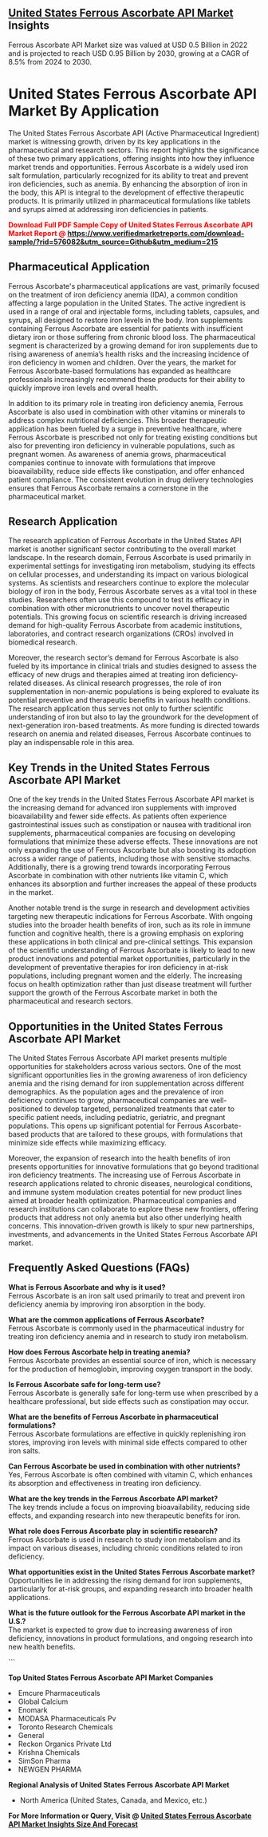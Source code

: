 <h2><a href="https://www.verifiedmarketreports.com/download-sample/?rid=576082&amp;utm_source=Github&amp;utm_medium=215" target="_blank">United States Ferrous Ascorbate API Market</a> Insights</h2><p>Ferrous Ascorbate API Market size was valued at USD 0.5 Billion in 2022 and is projected to reach USD 0.95 Billion by 2030, growing at a CAGR of 8.5% from 2024 to 2030.</p><p><h1>United States Ferrous Ascorbate API Market By Application</h1><p>The United States Ferrous Ascorbate API (Active Pharmaceutical Ingredient) market is witnessing growth, driven by its key applications in the pharmaceutical and research sectors. This report highlights the significance of these two primary applications, offering insights into how they influence market trends and opportunities. Ferrous Ascorbate is a widely used iron salt formulation, particularly recognized for its ability to treat and prevent iron deficiencies, such as anemia. By enhancing the absorption of iron in the body, this API is integral to the development of effective therapeutic products. It is primarily utilized in pharmaceutical formulations like tablets and syrups aimed at addressing iron deficiencies in patients.</p><p><strong><p><span class=""><span style="color: #ff0000;"><strong>Download Full PDF Sample Copy of United States Ferrous Ascorbate API Market Report</strong> @ </span><a href="https://www.verifiedmarketreports.com/download-sample/?rid=576082&amp;utm_source=Github&amp;utm_medium=215" target="_blank">https://www.verifiedmarketreports.com/download-sample/?rid=576082&amp;utm_source=Github&amp;utm_medium=215</a></span></p></strong></p><h2>Pharmaceutical Application</h2><p>Ferrous Ascorbate's pharmaceutical applications are vast, primarily focused on the treatment of iron deficiency anemia (IDA), a common condition affecting a large population in the United States. The active ingredient is used in a range of oral and injectable forms, including tablets, capsules, and syrups, all designed to restore iron levels in the body. Iron supplements containing Ferrous Ascorbate are essential for patients with insufficient dietary iron or those suffering from chronic blood loss. The pharmaceutical segment is characterized by a growing demand for iron supplements due to rising awareness of anemia’s health risks and the increasing incidence of iron deficiency in women and children. Over the years, the market for Ferrous Ascorbate-based formulations has expanded as healthcare professionals increasingly recommend these products for their ability to quickly improve iron levels and overall health.</p><p>In addition to its primary role in treating iron deficiency anemia, Ferrous Ascorbate is also used in combination with other vitamins or minerals to address complex nutritional deficiencies. This broader therapeutic application has been fueled by a surge in preventive healthcare, where Ferrous Ascorbate is prescribed not only for treating existing conditions but also for preventing iron deficiency in vulnerable populations, such as pregnant women. As awareness of anemia grows, pharmaceutical companies continue to innovate with formulations that improve bioavailability, reduce side effects like constipation, and offer enhanced patient compliance. The consistent evolution in drug delivery technologies ensures that Ferrous Ascorbate remains a cornerstone in the pharmaceutical market.</p><h2>Research Application</h2><p>The research application of Ferrous Ascorbate in the United States API market is another significant sector contributing to the overall market landscape. In the research domain, Ferrous Ascorbate is used primarily in experimental settings for investigating iron metabolism, studying its effects on cellular processes, and understanding its impact on various biological systems. As scientists and researchers continue to explore the molecular biology of iron in the body, Ferrous Ascorbate serves as a vital tool in these studies. Researchers often use this compound to test its efficacy in combination with other micronutrients to uncover novel therapeutic potentials. This growing focus on scientific research is driving increased demand for high-quality Ferrous Ascorbate from academic institutions, laboratories, and contract research organizations (CROs) involved in biomedical research.</p><p>Moreover, the research sector’s demand for Ferrous Ascorbate is also fueled by its importance in clinical trials and studies designed to assess the efficacy of new drugs and therapies aimed at treating iron deficiency-related diseases. As clinical research progresses, the role of iron supplementation in non-anemic populations is being explored to evaluate its potential preventive and therapeutic benefits in various health conditions. The research application thus serves not only to further scientific understanding of iron but also to lay the groundwork for the development of next-generation iron-based treatments. As more funding is directed towards research on anemia and related diseases, Ferrous Ascorbate continues to play an indispensable role in this area.</p><h2>Key Trends in the United States Ferrous Ascorbate API Market</h2><p>One of the key trends in the United States Ferrous Ascorbate API market is the increasing demand for advanced iron supplements with improved bioavailability and fewer side effects. As patients often experience gastrointestinal issues such as constipation or nausea with traditional iron supplements, pharmaceutical companies are focusing on developing formulations that minimize these adverse effects. These innovations are not only expanding the use of Ferrous Ascorbate but also boosting its adoption across a wider range of patients, including those with sensitive stomachs. Additionally, there is a growing trend towards incorporating Ferrous Ascorbate in combination with other nutrients like vitamin C, which enhances its absorption and further increases the appeal of these products in the market.</p><p>Another notable trend is the surge in research and development activities targeting new therapeutic indications for Ferrous Ascorbate. With ongoing studies into the broader health benefits of iron, such as its role in immune function and cognitive health, there is a growing emphasis on exploring these applications in both clinical and pre-clinical settings. This expansion of the scientific understanding of Ferrous Ascorbate is likely to lead to new product innovations and potential market opportunities, particularly in the development of preventative therapies for iron deficiency in at-risk populations, including pregnant women and the elderly. The increasing focus on health optimization rather than just disease treatment will further support the growth of the Ferrous Ascorbate market in both the pharmaceutical and research sectors.</p><h2>Opportunities in the United States Ferrous Ascorbate API Market</h2><p>The United States Ferrous Ascorbate API market presents multiple opportunities for stakeholders across various sectors. One of the most significant opportunities lies in the growing awareness of iron deficiency anemia and the rising demand for iron supplementation across different demographics. As the population ages and the prevalence of iron deficiency continues to grow, pharmaceutical companies are well-positioned to develop targeted, personalized treatments that cater to specific patient needs, including pediatric, geriatric, and pregnant populations. This opens up significant potential for Ferrous Ascorbate-based products that are tailored to these groups, with formulations that minimize side effects while maximizing efficacy.</p><p>Moreover, the expansion of research into the health benefits of iron presents opportunities for innovative formulations that go beyond traditional iron deficiency treatments. The increasing use of Ferrous Ascorbate in research applications related to chronic diseases, neurological conditions, and immune system modulation creates potential for new product lines aimed at broader health optimization. Pharmaceutical companies and research institutions can collaborate to explore these new frontiers, offering products that address not only anemia but also other underlying health concerns. This innovation-driven growth is likely to spur new partnerships, investments, and advancements in the United States Ferrous Ascorbate API market.</p><h2>Frequently Asked Questions (FAQs)</h2><p><strong>What is Ferrous Ascorbate and why is it used?</strong><br>Ferrous Ascorbate is an iron salt used primarily to treat and prevent iron deficiency anemia by improving iron absorption in the body.</p><p><strong>What are the common applications of Ferrous Ascorbate?</strong><br>Ferrous Ascorbate is commonly used in the pharmaceutical industry for treating iron deficiency anemia and in research to study iron metabolism.</p><p><strong>How does Ferrous Ascorbate help in treating anemia?</strong><br>Ferrous Ascorbate provides an essential source of iron, which is necessary for the production of hemoglobin, improving oxygen transport in the body.</p><p><strong>Is Ferrous Ascorbate safe for long-term use?</strong><br>Ferrous Ascorbate is generally safe for long-term use when prescribed by a healthcare professional, but side effects such as constipation may occur.</p><p><strong>What are the benefits of Ferrous Ascorbate in pharmaceutical formulations?</strong><br>Ferrous Ascorbate formulations are effective in quickly replenishing iron stores, improving iron levels with minimal side effects compared to other iron salts.</p><p><strong>Can Ferrous Ascorbate be used in combination with other nutrients?</strong><br>Yes, Ferrous Ascorbate is often combined with vitamin C, which enhances its absorption and effectiveness in treating iron deficiency.</p><p><strong>What are the key trends in the Ferrous Ascorbate API market?</strong><br>The key trends include a focus on improving bioavailability, reducing side effects, and expanding research into new therapeutic benefits for iron.</p><p><strong>What role does Ferrous Ascorbate play in scientific research?</strong><br>Ferrous Ascorbate is used in research to study iron metabolism and its impact on various diseases, including chronic conditions related to iron deficiency.</p><p><strong>What opportunities exist in the United States Ferrous Ascorbate market?</strong><br>Opportunities lie in addressing the rising demand for iron supplements, particularly for at-risk groups, and expanding research into broader health applications.</p><p><strong>What is the future outlook for the Ferrous Ascorbate API market in the U.S.?</strong><br>The market is expected to grow due to increasing awareness of iron deficiency, innovations in product formulations, and ongoing research into new health benefits.</p>```</p><p><strong>Top United States Ferrous Ascorbate API Market Companies</strong></p><div data-test-id=""><p><li>Emcure Pharmaceuticals</li><li> Global Calcium</li><li> Enomark</li><li> MODASA Pharmaceuticals Pv</li><li> Toronto Research Chemicals</li><li> General</li><li> Reckon Organics Private Ltd</li><li> Krishna Chemicals</li><li> SimSon Pharma</li><li> NEWGEN PHARMA</li></p><div><strong>Regional Analysis of&nbsp;United States Ferrous Ascorbate API Market</strong></div><ul><li dir="ltr"><p dir="ltr">North America&nbsp;(United States, Canada, and Mexico, etc.)</p></li></ul><p><strong>For More Information or Query, Visit @&nbsp;</strong><strong><a href="https://www.verifiedmarketreports.com/product/ferrous-ascorbate-api-market/?utm_source=Github&amp;utm_medium=215" target="_blank">United States Ferrous Ascorbate API Market Insights Size And Forecast</a></strong></p></div>

